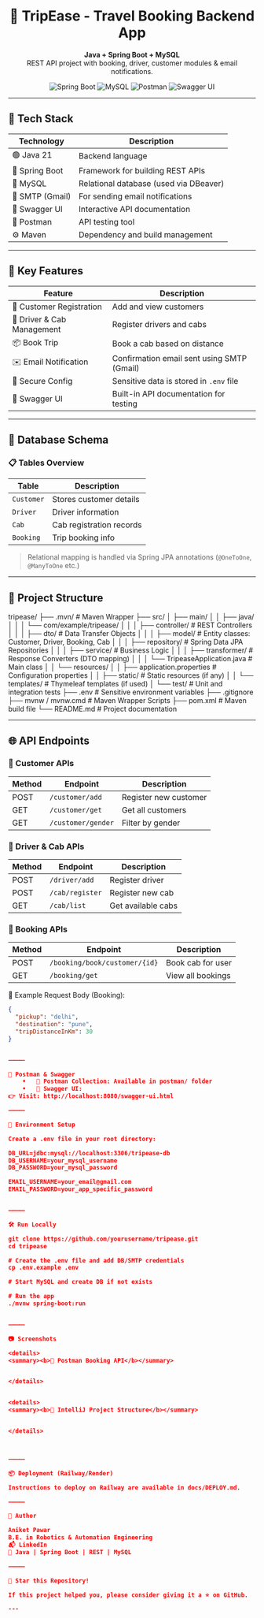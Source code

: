 <h1 align="center">🚗 TripEase - Travel Booking Backend App</h1>

<p align="center">
  <b>Java + Spring Boot + MySQL</b><br>
  REST API project with booking, driver, customer modules & email notifications.
</p>

<p align="center">
  <img src="https://img.shields.io/badge/SpringBoot-2.7.3-brightgreen" alt="Spring Boot">
  <img src="https://img.shields.io/badge/MySQL-8.0-blue" alt="MySQL">
  <img src="https://img.shields.io/badge/Postman-Tested-orange" alt="Postman">
  <img src="https://img.shields.io/badge/Swagger-UI-green" alt="Swagger UI">
</p>

---

## 🚀 Tech Stack

| Technology     | Description                            |
|----------------|----------------------------------------|
| 🟢 Java 21      | Backend language                       |
| 🌱 Spring Boot  | Framework for building REST APIs       |
| 🐬 MySQL        | Relational database (used via DBeaver) |
| 📧 SMTP (Gmail) | For sending email notifications        |
| 📘 Swagger UI   | Interactive API documentation          |
| 📮 Postman      | API testing tool                       |
| ⚙️ Maven         | Dependency and build management        |

---

## 📌 Key Features

| Feature                      | Description                                      |
|-----------------------------|--------------------------------------------------|
| 👤 Customer Registration     | Add and view customers                           |
| 🚖 Driver & Cab Management   | Register drivers and cabs                        |
| 📦 Book Trip                 | Book a cab based on distance                     |
| ✉️ Email Notification        | Confirmation email sent using SMTP (Gmail)       |
| 🔐 Secure Config             | Sensitive data is stored in `.env` file          |
| 📃 Swagger UI                | Built-in API documentation for testing           |

---

## 🧩 Database Schema

### 📋 Tables Overview

| Table      | Description              |
|------------|--------------------------|
| `Customer` | Stores customer details  |
| `Driver`   | Driver information       |
| `Cab`      | Cab registration records |
| `Booking`  | Trip booking info        |

> Relational mapping is handled via Spring JPA annotations (`@OneToOne`, `@ManyToOne` etc.)

---

## 📂 Project Structure

tripease/
├── .mvn/                               # Maven Wrapper
├── src/
│   ├── main/
│   │   ├── java/
│   │   │   └── com/example/tripease/
│   │   │       ├── controller/         # REST Controllers
│   │   │       ├── dto/                # Data Transfer Objects
│   │   │       ├── model/              # Entity classes: Customer, Driver, Booking, Cab
│   │   │       ├── repository/         # Spring Data JPA Repositories
│   │   │       ├── service/            # Business Logic
│   │   │       ├── transformer/        # Response Converters (DTO mapping)
│   │   │       └── TripeaseApplication.java  # Main class
│   │   └── resources/
│   │       ├── application.properties  # Configuration properties
│   │       ├── static/                 # Static resources (if any)
│   │       └── templates/              # Thymeleaf templates (if used)
│   └── test/                           # Unit and integration tests
├── .env                                # Sensitive environment variables
├── .gitignore
├── mvnw / mvnw.cmd                     # Maven Wrapper Scripts
├── pom.xml                             # Maven build file
└── README.md                           # Project documentation

---

## 🌐 API Endpoints

### 🔹 Customer APIs

| Method | Endpoint              | Description           |
|--------|-----------------------|-----------------------|
| POST   | `/customer/add`       | Register new customer |
| GET    | `/customer/get`       | Get all customers     |
| GET    | `/customer/gender`    | Filter by gender      |

### 🔹 Driver & Cab APIs

| Method | Endpoint           | Description         |
|--------|--------------------|---------------------|
| POST   | `/driver/add`      | Register driver     |
| POST   | `/cab/register`    | Register new cab    |
| GET    | `/cab/list`        | Get available cabs  |

### 🔹 Booking APIs

| Method | Endpoint                            | Description         |
|--------|-------------------------------------|---------------------|
| POST   | `/booking/book/customer/{id}`       | Book cab for user   |
| GET    | `/booking/get`                      | View all bookings   |

📌 Example Request Body (Booking):
```json
{
  "pickup": "delhi",
  "destination": "pune",
  "tripDistanceInKm": 30
}


⸻

🧪 Postman & Swagger
	•	🔹 Postman Collection: Available in postman/ folder
	•	🔹 Swagger UI:
👉 Visit: http://localhost:8080/swagger-ui.html

⸻

🔐 Environment Setup

Create a .env file in your root directory:

DB_URL=jdbc:mysql://localhost:3306/tripease-db
DB_USERNAME=your_mysql_username
DB_PASSWORD=your_mysql_password

EMAIL_USERNAME=your_email@gmail.com
EMAIL_PASSWORD=your_app_specific_password


⸻

🛠 Run Locally

git clone https://github.com/yourusername/tripease.git
cd tripease

# Create the .env file and add DB/SMTP credentials
cp .env.example .env

# Start MySQL and create DB if not exists

# Run the app
./mvnw spring-boot:run


⸻

📷 Screenshots

<details>
<summary><b>📌 Postman Booking API</b></summary>


</details>


<details>
<summary><b>🧱 IntelliJ Project Structure</b></summary>


</details>



⸻

📦 Deployment (Railway/Render)

Instructions to deploy on Railway are available in docs/DEPLOY.md.

⸻

👤 Author

Aniket Pawar
B.E. in Robotics & Automation Engineering
📬 LinkedIn
💼 Java | Spring Boot | REST | MySQL

⸻

🌟 Star this Repository!

If this project helped you, please consider giving it a ⭐ on GitHub.

---
